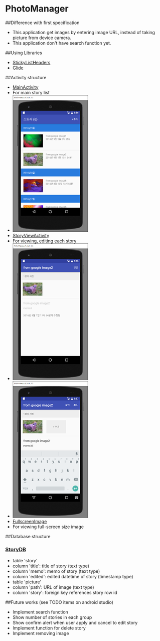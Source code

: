 # PhotoManager

##Difference with first specification
- This application get images by entering image URL, instead of taking picture from device camera.
- This application don't have search function yet.

##Using Libraries
- [StickyListHeaders](https://github.com/emilsjolander/StickyListHeaders)
- [Glide](https://github.com/bumptech/glide)

##Activity structure
- [MainActivity](https://github.com/poap/PhotoManager/blob/master/app/src/main/java/com/poap/photomanager/MainActivity.java)
 - For main story list
 - <img src="/screenshot/main.png" width="50%">
- [StoryViewActivity](https://github.com/poap/PhotoManager/blob/master/app/src/main/java/com/poap/photomanager/StoryViewActivity.java)
 - For viewing, editing each story
 - <img src="/screenshot/story_view.png" width="50%">
 - <img src="/screenshot/story_edit.png" width="50%">
- [FullscreenImage](https://github.com/poap/PhotoManager/blob/master/app/src/main/java/com/poap/photomanager/FullscreenImage.java)
 - For viewing full-screen size image

##Database structure
### [StoryDB](https://github.com/poap/PhotoManager/blob/master/app/src/main/java/com/poap/photomanager/db/StoryDB.java)
- table 'story'
 - column 'title': title of story (text type)
 - column 'memo': memo of story (text type)
 - column 'edited': edited datetime of story (timestamp type)
- table 'picture'
 - column 'path': URL of image (text type)
 - column 'story': foreign key references story row id
 
##Future works (see TODO items on android studio)
 - Implement search function
 - Show number of stories in each group
 - Show confirm alert when user apply and cancel to edit story
 - Implement function for delete story
 - Implement removing image
